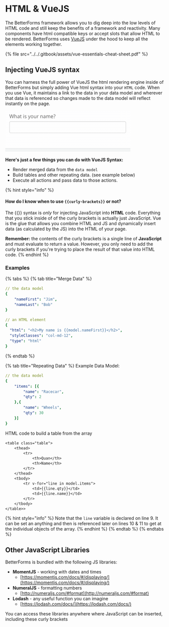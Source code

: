 # HTML & VueJS

The BetterForms framework allows you to dig deep into the low levels of HTML code and still keep the benefits of a framework and reactivity. Many components have html compatible keys or accept slots that allow HTML to be rendered. BetterForms uses [VueJS](https://vuejs.org) under the hood to keep all the elements working together.

{% file src="../../.gitbook/assets/vue-essentials-cheat-sheet.pdf" %}

## Injecting VueJS syntax

You can harness the full power of VueJS the html rendering engine inside of BetterForms but simply adding Vue html syntax into your `HTML` code. When you use Vue, it maintains a link to the data in your data model and wherever that data is referenced so changes made to the data model will reflect instantly on the page.

![This combination of an input field and HTML is made possible with VueJS](../../.gitbook/assets/2019-07-15-15.47.39.gif)

**Here's just a few things you can do with VueJS Syntax:**

* Render merged data from the `data model`
* Build tables and other repeating data. (see example below)
* Execute all actions and pass data to those actions.

{% hint style="info" %}
#### How do I know when to use `{{curly-brackets}}` or not?

The \{{\}} syntax is _only_ for injecting JavaScript into **HTML** code. Everything that you stick inside of of the curly brackets is actually just JavaScript. Vue is the glue that allows you combine HTML and JS and dynamically insert data (as calculated by the JS) into the HTML of your page.

**Remember:** the contents of the curly brackets is a single line of **JavaScript** and must evaluate to return a value. However, you only need to add the curly brackets if you're trying to place the result of that value into HTML code.
{% endhint %}

### Examples

{% tabs %}
{% tab title="Merge Data" %}
```yaml
// the data model
{
    "nameFirst": "Jim",
    "nameLast": "Bob"
}
```

```yaml
// an HTML element
{
  "html": "<h2>My name is {{model.nameFirst}}</h2>",
  "styleClasses": "col-md-12",
  "type": "html"
}
```
{% endtab %}

{% tab title="Repeating Data" %}
Example Data Model:

```yaml
// the data model
{
    "items": [{
        "name": "Racecar",
        "qty": 2
    },{
        "name": "Wheels",
        "qty": 30
    }]
}
```

HTML code to build a table from the array

```markup
<table class="table">
    <thead>
        <tr>
            <th>Quan</th>
            <th>Name</th>
        </tr>
    </thead>
    <tbody>
        <tr v-for="line in model.items"> 
            <td>{{line.qty}}</td> 
            <td>{{line.name}}</td> 
        </tr>
    </tbody>
</table>>
```

{% hint style="info" %}
Note that the `line` variable is declared on line 9. It can be set an anything and then is referenced later on lines 10 & 11 to get at the individual objects of the array.
{% endhint %}
{% endtab %}
{% endtabs %}

## Other JavaScript Libraries

BetterForms is bundled with the following JS libraries:

* **MomentJS** - working with dates and times
  * [https://momentjs.com/docs/#/displaying/](https://momentjs.com/docs/#/displaying/)
* **NumeralJS** - formatting numbers
  * [http://numeraljs.com/#format](http://numeraljs.com/#format)
* **Lodash** - any useful function you can imagine
  * [https://lodash.com/docs/](https://lodash.com/docs/)

You can access these libraries anywhere where JavaScript can be inserted, including these curly brackets

